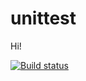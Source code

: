 # unittest

Hi!

[![Build status](https://ci.appveyor.com/api/projects/status/nwb0u14am0li18ta?svg=true)](https://ci.appveyor.com/project/BennetSchlenk/unittest-ay9av)
